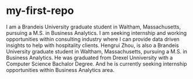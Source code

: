 # my-first-repo
I am a Brandeis University graduate student in Waltham, Massachusetts, pursuing a M.S. in Business Analytics. I am seeking internship and working opportunities within consulting industry where I can provide data driven insights to help with hospitality clients.
Hengrui Zhou, is also a Brandeis University graduate student in Waltham, Massachusetts, pursuing a M.S. in Business Analytics. He was graduated from Drexel Unniversity with a Computer Science Bachalor Degree. And he is currently seeking internship opportunities within Business Analytics area.
